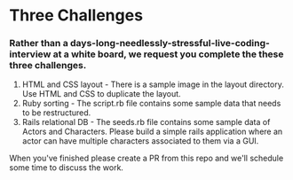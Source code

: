 # Three Challenges

### Rather than a days-long-needlessly-stressful-live-coding-interview at a white board, we request you complete the these three challenges.

1. HTML and CSS layout - There is a sample image in the layout directory. Use HTML and CSS to duplicate the layout.
2. Ruby sorting - The script.rb file contains some sample data that needs to be restructured.
3. Rails relational DB - The seeds.rb file contains some sample data of Actors and Characters. Please build a simple rails application where an actor can have multiple characters associated to them via a GUI. 

When you've finished please create a PR from this repo and we'll schedule some time to discuss the work. 